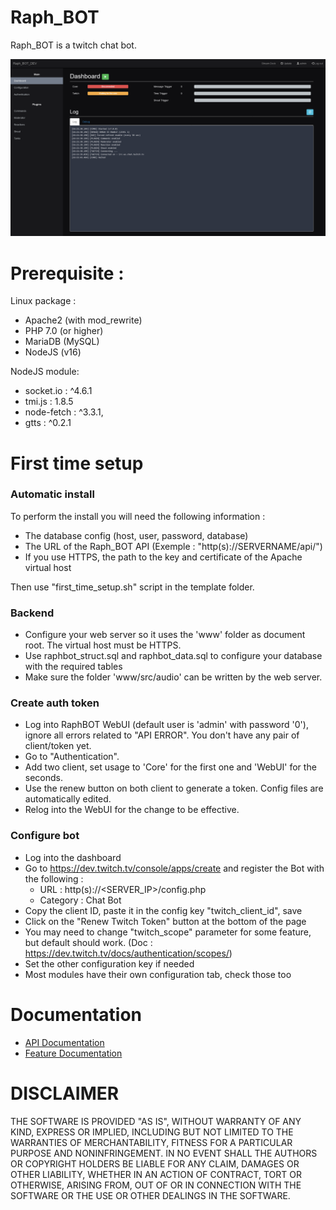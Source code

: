 # Raph_BOT

Raph_BOT is a twitch chat bot.

![Raph_BOT](./screenshot.png)

# Prerequisite : 

Linux package :
- Apache2 (with mod_rewrite)
- PHP 7.0 (or higher)
- MariaDB (MySQL)
- NodeJS (v16)

NodeJS module: 
- socket.io : ^4.6.1
- tmi.js : 1.8.5
- node-fetch : ^3.3.1,
- gtts : ^0.2.1

# First time setup

### Automatic install

To perform the install you will need the following information :
- The database config (host, user, password, database)
- The URL of the Raph_BOT API (Exemple : "http(s)://SERVERNAME/api/")
- If you use HTTPS, the path to the key and certificate of the Apache virtual host

Then use "first_time_setup.sh" script in the template folder.

### Backend
- Configure your web server so it uses the 'www' folder as document root. The virtual host must be HTTPS.
- Use raphbot_struct.sql and raphbot_data.sql to configure your database with the required tables
- Make sure the folder 'www/src/audio' can be written by the web server.

### Create auth token
- Log into RaphBOT WebUI (default user is 'admin' with password '0'), ignore all errors related to "API ERROR". You don't have any pair of client/token yet.
- Go to "Authentication". 
- Add two client, set usage to 'Core' for the first one and 'WebUI' for the seconds. 
- Use the renew button on both client to generate a token. Config files are automatically edited.
- Relog into the WebUI for the change to be effective.

### Configure bot
- Log into the dashboard
- Go to https://dev.twitch.tv/console/apps/create and register the Bot with the following :
    - URL : http(s)://<SERVER_IP>/config.php 
    - Category : Chat Bot
- Copy the client ID, paste it in the config key "twitch_client_id", save
- Click on the "Renew Twitch Token" button at the bottom of the page
- You may need to change "twitch_scope" parameter for some feature, but default should work. (Doc : https://dev.twitch.tv/docs/authentication/scopes/)
- Set the other configuration key if needed
- Most modules have their own configuration tab, check those too

# Documentation

- [API Documentation](doc/api/readme.md)
- [Feature Documentation](doc/feature/readme.md)

# DISCLAIMER

THE SOFTWARE IS PROVIDED "AS IS", WITHOUT WARRANTY OF ANY KIND, EXPRESS OR IMPLIED, INCLUDING BUT NOT LIMITED TO THE WARRANTIES OF MERCHANTABILITY, FITNESS FOR A PARTICULAR PURPOSE AND NONINFRINGEMENT. IN NO EVENT SHALL THE AUTHORS OR COPYRIGHT HOLDERS BE LIABLE FOR ANY CLAIM, DAMAGES OR OTHER LIABILITY, WHETHER IN AN ACTION OF CONTRACT, TORT OR OTHERWISE, ARISING FROM, OUT OF OR IN CONNECTION WITH THE SOFTWARE OR THE USE OR OTHER DEALINGS IN THE SOFTWARE.
